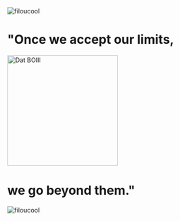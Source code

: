  <img src="https://komarev.com/ghpvc/?username=filoucool" alt="filoucool"/>
 <H1>"Once we accept our limits,</H1>
 <img src="https://media.tenor.com/images/537f8081464118674136ed777d16d622/tenor.gif" alt="Dat BOIII" title="Dat BOIII" width="250"/>
 <H1>we go beyond them."</H1>
<img src="https://github-readme-stats.vercel.app/api?username=filoucool&show_icons=true" alt="filoucool" />
